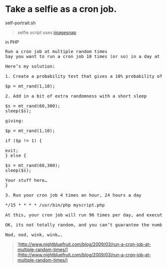 # Take a selfie as a cron job. 

self-portrait.sh
> selfie script uses [imagesnap](http://iharder.sourceforge.net/current/macosx/imagesnap/)

in PHP
<pre>
Run a cron job at multiple random times
Say you want to run a cron job 10 times (or so) in a day at random times.

Here’s my solution:

1. Create a probability test that gives a 10% probability of the outcome you want

$p = mt_rand(1,10);

2. Add in a bit of extra randomness with a short sleep

$s = mt_rand(60,300);
sleep($s);

giving:

$p = mt_rand(1,10);

if ($p != 1) {

exit;
} else {

$s = mt_rand(60,300);
sleep($s);

Your stuff here…
}

3. Run your cron job 4 times an hour, 24 hours a day

*/15 * * * * /usr/bin/php myscript.php

At this, your cron job will run 96 times per day, and execute 1 in 10 of those times, which gives you 9 to 10 executions per day at random times.

OK, its not totally random, and you can’t guarantee the number of executions, but if you haveÂ  fixed number of executions per day, that’s not really random, is it?

Nod, nod, wink, wink….
</pre>
> [http://www.nightbluefruit.com/blog/2009/03/run-a-cron-job-at-multiple-random-times/](http://www.nightbluefruit.com/blog/2009/03/run-a-cron-job-at-multiple-random-times/)


 
